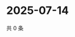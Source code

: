 # 2025-07-14

共 0 条

<!-- BEGIN ZHIHUQUESTIONS -->
<!-- 最后更新时间 Mon Jul 14 2025 04:12:12 GMT+0800 (China Standard Time) -->

<!-- END ZHIHUQUESTIONS -->
